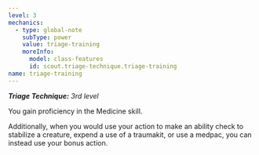 ```yaml
---
level: 3
mechanics:
  - type: global-note
    subType: power
    value: triage-training
    moreInfo:
      model: class-features
      id: scout.triage-technique.triage-training
name: triage-training
---
```

_**Triage Technique:** 3rd level_
You gain proficiency in the Medicine skill. 
Additionally, when you would use your action to make an ability check to stabilize a creature, expend a use of a traumakit, or use a medpac, you can instead use your bonus action.